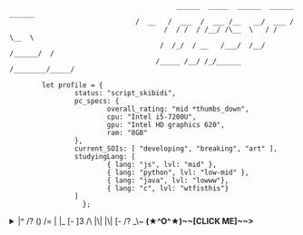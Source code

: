 ```
                                         ______  _____  ______  ______  ______ 
		                       /  __   /  ___  /  ___ /__   __/  ___ /
                                      /  / /  / /__/ /\__  \   / /   \__  \ 
                                     /  /_/  / __   /___/  /__/ /______/  /
                                    /_____ /__/ /_/______ /________/_____/

		let profile = {
				status: "script_skibidi",
				pc_specs: {
						overall_rating: "mid *thumbs_down",
						cpu: "Intel i5-7200U",
						gpu: "Intel HD graphics 620",
						ram: "8GB"
				},
				current_SOIs: [ "developing", "breaking", "art" ],
				studyingLang: [
						{ lang: "js", lvl: "mid" },
						{ lang: "python", lvl: "low-mid" },
						{ lang: "java", lvl: "lowww"},
						{ lang: "c", lvl: "wtfisthis"}
				]
			      };

```
<details>   
	
<summary>|^ /? () /= | |_ [-   ]3 /\ |\| |\| [- /? _\~		<strong>(★^O^★)~~[CLICK ME]~~></strong></summary>

<img src="https://tryhackme-badges.s3.amazonaws.com/0as.png" alt="Your Image Badge" width="30%"/>
<img src="https://www.codewars.com/users/0asisCat/badges/large" />

```
	(                                                                  
	)\ )   )                  (    (       *   )               (       
	(()/(( /(     (  (         )\ ) )\ )  ` )  /(    (  ( (  (  )\  (   
 	/(_))\()) (  )\))(     ( (()/((()/(   ( )(_)|   )\))()\))(((_)))\  
	(_))((_)\  )\((_)()\    )\ /(_))/(_)) (_(_()))\ ((_))((_))\ _ /((_) 
	/ __| |(_)((_)(()((_)  ((_|_) _(_) _| |_   _((_) (()(_|()(_) (_))   
	\__ \ ' \/ _ \ V  V / / _ \|  _||  _|   | |/ _ \/ _` / _` || / -_)  
	|___/_||_\___/\_/\_/  \___/|_|  |_|     |_|\___/\__, \__, ||_\___|  
   	                                                |___/|___/        
```

</details>
